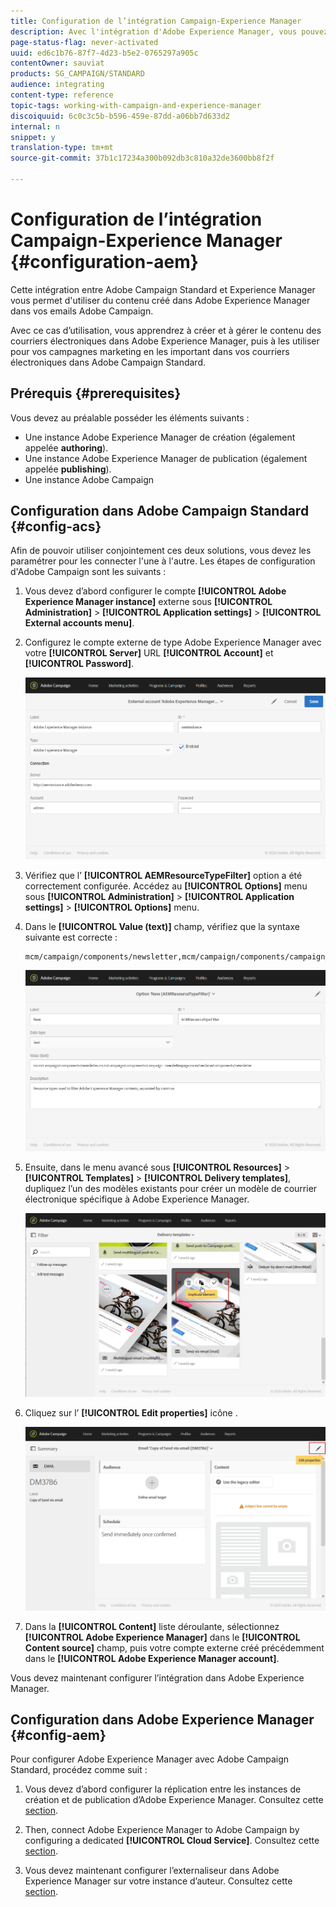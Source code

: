 ```yaml
---
title: Configuration de l’intégration Campaign-Experience Manager
description: Avec l'intégration d'Adobe Experience Manager, vous pouvez créer du contenu directement dans AEM et l'utiliser ultérieurement dans Adobe Campaign.
page-status-flag: never-activated
uuid: ed6c1b76-87f7-4d23-b5e2-0765297a905c
contentOwner: sauviat
products: SG_CAMPAIGN/STANDARD
audience: integrating
content-type: reference
topic-tags: working-with-campaign-and-experience-manager
discoiquuid: 6c0c3c5b-b596-459e-87dd-a06bb7d633d2
internal: n
snippet: y
translation-type: tm+mt
source-git-commit: 37b1c17234a300b092db3c810a32de3600bb8f2f

---
```



# Configuration de l’intégration Campaign-Experience Manager {#configuration-aem}

Cette intégration entre Adobe Campaign Standard et Experience Manager vous permet d&#39;utiliser du contenu créé dans Adobe Experience Manager dans vos emails Adobe Campaign.

Avec ce cas d’utilisation, vous apprendrez à créer et à gérer le contenu des courriers électroniques dans Adobe Experience Manager, puis à les utiliser pour vos campagnes marketing en les important dans vos courriers électroniques dans Adobe Campaign Standard.

## Prérequis {#prerequisites}

Vous devez au préalable posséder les éléments suivants :

* Une instance Adobe Experience Manager de création (également appelée **authoring**).
* Une instance Adobe Experience Manager de publication (également appelée **publishing**).
* Une instance Adobe Campaign

## Configuration dans Adobe Campaign Standard {#config-acs}

Afin de pouvoir utiliser conjointement ces deux solutions, vous devez les paramétrer pour les connecter l&#39;une à l&#39;autre.
Les étapes de configuration d&#39;Adobe Campaign sont les suivants :

1. Vous devez d’abord configurer le compte **[!UICONTROL Adobe Experience Manager instance]** externe sous **[!UICONTROL Administration]** > **[!UICONTROL Application settings]** > **[!UICONTROL External accounts menu]**.

1. Configurez le compte externe de type Adobe Experience Manager avec votre **[!UICONTROL Server]** URL **[!UICONTROL Account]** et **[!UICONTROL Password]**.

   ![](assets/aem_1.png)

1. Vérifiez que l’ **[!UICONTROL AEMResourceTypeFilter]** option a été correctement configurée. Accédez au **[!UICONTROL Options]** menu sous **[!UICONTROL Administration]** > **[!UICONTROL Application settings]** > **[!UICONTROL Options]** menu.

1. Dans le **[!UICONTROL Value (text)]** champ, vérifiez que la syntaxe suivante est correcte :

   ```
   mcm/campaign/components/newsletter,mcm/campaign/components/campaign_newsletterpage,mcm/neolane/components/newsletter
   ```

   ![](assets/aem_2.png)

1. Ensuite, dans le menu avancé sous **[!UICONTROL Resources]** > **[!UICONTROL Templates]** > **[!UICONTROL Delivery templates]**, dupliquez l’un des modèles existants pour créer un modèle de courrier électronique spécifique à Adobe Experience Manager.

   ![](assets/aem_3.png)

1. Cliquez sur l’ **[!UICONTROL Edit properties]** icône .

   ![](assets/aem_4.png)

1. Dans la **[!UICONTROL Content]** liste déroulante, sélectionnez **[!UICONTROL Adobe Experience Manager]** dans le **[!UICONTROL Content source]** champ, puis votre compte externe créé précédemment dans le **[!UICONTROL Adobe Experience Manager account]**.

Vous devez maintenant configurer l’intégration dans Adobe Experience Manager.

## Configuration dans Adobe Experience Manager {#config-aem}

Pour configurer Adobe Experience Manager avec Adobe Campaign Standard, procédez comme suit :

1. Vous devez d’abord configurer la réplication entre les instances de création et de publication d’Adobe Experience Manager. Consultez cette [section](https://docs.adobe.com/content/help/en/experience-manager-65/administering/integration/campaignstandard.html#configuring-adobe-experience-manager).

1. Then, connect Adobe Experience Manager to Adobe Campaign by configuring a dedicated **[!UICONTROL Cloud Service]**. Consultez cette [section](https://docs.adobe.com/content/help/en/experience-manager-65/administering/integration/campaignstandard.html#connecting-aem-to-adobe-campaign).

1. Vous devez maintenant configurer l’externaliseur dans Adobe Experience Manager sur votre instance d’auteur. Consultez cette [section](https://docs.adobe.com/content/help/en/experience-manager-65/administering/integration/campaignstandard.html#configuring-the-externalizer).

